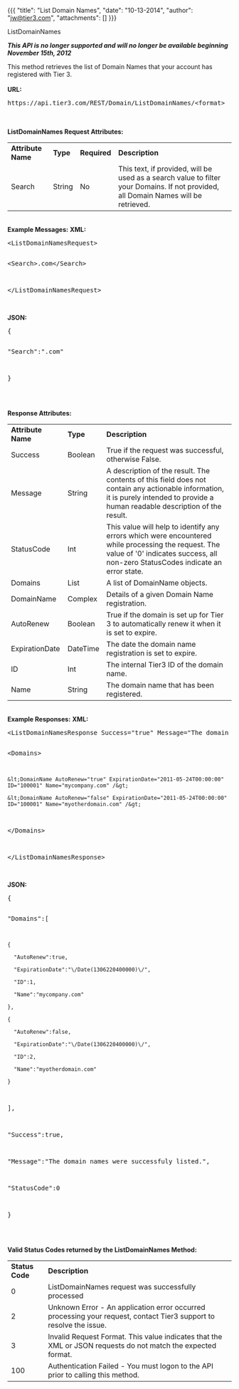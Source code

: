 {{{
  "title": "List Domain Names",
  "date": "10-13-2014",
  "author": "jw@tier3.com",
  "attachments": []
}}}

ListDomainNames
<p><strong><em>This API is no longer supported and will no longer be available beginning November 15th, 2012</em></strong>
</p>
<p>This method retrieves the list of Domain Names that your account has registered with Tier 3.
  <br />
  <br /><strong>URL:</strong>
</p>
<pre>https://api.tier3.com/REST/Domain/ListDomainNames/&lt;format&gt;</pre>
<p>
  <br />
  <br /><strong>ListDomainNames Request Attributes:</strong>
</p>
<table>
  <tbody>
    <tr>
      <td><strong>Attribute Name</strong>
      </td>
      <td><strong>Type</strong>
      </td>
      <td><strong>Required</strong>
      </td>
      <td><strong>Description</strong>
      </td>
    </tr>
    <tr>
      <td>Search</td>
      <td>String</td>
      <td>No</td>
      <td>This text, if provided, will be used as a search value to filter your Domains. If not provided, all Domain Names will be retrieved.</td>
    </tr>
  </tbody>
</table>
<p>
  <br /><strong>Example Messages:</strong>&nbsp;<strong>XML:</strong>
</p>
<pre>&lt;ListDomainNamesRequest&gt;

  &lt;Search&gt;.com&lt;/Search&gt;

&lt;/ListDomainNamesRequest&gt;</pre>
<p>
  <br /><strong>JSON:</strong>
</p>
<pre>{

  "Search":".com"

}</pre>
<p>
  <br />
  <br /><strong>Response Attributes:</strong>
</p>
<table>
  <tbody>
    <tr>
      <td><strong>Attribute Name</strong>
      </td>
      <td><strong>Type</strong>
      </td>
      <td><strong>Description</strong>
      </td>
    </tr>
    <tr>
      <td>Success</td>
      <td>Boolean</td>
      <td>True if the request was successful, otherwise False.</td>
    </tr>
    <tr>
      <td>Message</td>
      <td>String</td>
      <td>A description of the result. The contents of this field does not contain any actionable information, it is purely intended to provide a human readable description of the result.</td>
    </tr>
    <tr>
      <td>StatusCode</td>
      <td>Int</td>
      <td>This value will help to identify any errors which were encountered while processing the request. The value of '0' indicates success, all non-zero StatusCodes indicate an error state.</td>
    </tr>
    <tr>
      <td>Domains</td>
      <td>List</td>
      <td>A list of DomainName objects.</td>
    </tr>
    <tr>
      <td>DomainName</td>
      <td>Complex</td>
      <td>Details of a given Domain Name registration.</td>
    </tr>
    <tr>
      <td>AutoRenew</td>
      <td>Boolean</td>
      <td>True if the domain is set up for Tier 3 to automatically renew it when it is set to expire.</td>
    </tr>
    <tr>
      <td>ExpirationDate</td>
      <td>DateTime</td>
      <td>The date the domain name registration is set to expire.</td>
    </tr>
    <tr>
      <td>ID</td>
      <td>Int</td>
      <td>The internal Tier3 ID of the domain name.</td>
    </tr>
    <tr>
      <td>Name</td>
      <td>String</td>
      <td>The domain name that has been registered.</td>
    </tr>
  </tbody>
</table>
<p>
  <br /><strong>Example Responses:</strong>&nbsp;<strong>XML:</strong>
</p>
<pre>&lt;ListDomainNamesResponse Success="true" Message="The domain names were successfuly listed." StatusCode="0"&gt;

  &lt;Domains&gt;

    &lt;DomainName AutoRenew="true" ExpirationDate="2011-05-24T00:00:00" ID="100001" Name="mycompany.com" /&gt;

    &lt;DomainName AutoRenew="false" ExpirationDate="2011-05-24T00:00:00" ID="100001" Name="myotherdomain.com" /&gt;

  &lt;/Domains&gt;

&lt;/ListDomainNamesResponse&gt;</pre>
<p>
  <br /><strong>JSON:</strong>
</p>
<pre>{

  "Domains":[

    {

      "AutoRenew":true,

      "ExpirationDate":"\/Date(1306220400000)\/",

      "ID":1,

      "Name":"mycompany.com"

    },

    {

      "AutoRenew":false,

      "ExpirationDate":"\/Date(1306220400000)\/",

      "ID":2,

      "Name":"myotherdomain.com"

    }

  ],

  "Success":true,

  "Message":"The domain names were successfuly listed.",

  "StatusCode":0

}</pre>
<p>
  <br />
  <br /><strong>Valid Status Codes returned by the ListDomainNames Method:</strong>
</p>
<table>
  <tbody>
    <tr>
      <td><strong>Status Code</strong>
      </td>
      <td><strong>Description</strong>
      </td>
    </tr>
    <tr>
      <td>0</td>
      <td>ListDomainNames request was successfully processed</td>
    </tr>
    <tr>
      <td>2</td>
      <td>Unknown Error - An application error occurred processing your request, contact Tier3 support to resolve the issue.</td>
    </tr>
    <tr>
      <td>3</td>
      <td>Invalid Request Format. This value indicates that the XML or JSON requests do not match the expected format.</td>
    </tr>
    <tr>
      <td>100</td>
      <td>Authentication Failed - You must logon to the API prior to calling this method.</td>
    </tr>
  </tbody>
</table>